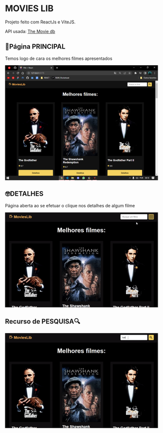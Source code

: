 # MOVIES LIB
<p>Projeto feito com ReactJs e ViteJS.</p>
<p>API usada: <a href="https://www.themoviedb.org/" target="_blank">The Movie db</a></p>

## 🔵Página PRINCIPAL
<p>Temos logo de cara os melhores filmes apresentados</p>
<img src="./assets/toReadme/main.png"/>

## 🤓DETALHES
<p>Página aberta ao se efetuar o clique nos detalhes de algum filme</p>
<img src="./assets/toReadme/rolagem.gif"/>
 
## Recurso de PESQUISA🔍
<img src="./assets/toReadme/pesquisa.gif"/>
